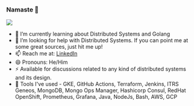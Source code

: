 ### Namaste 🙏

![](https://komarev.com/ghpvc/?username=drigio&style=flat-square)

<!--
**drigio/drigio** is a ✨ _special_ ✨ repository because its `README.md` (this file) appears on your GitHub profile.

Here are some ideas to get you started:

- 🔭 I’m currently working on ...
- 🌱 I’m currently learning ...
- 👯 I’m looking to collaborate on ...
- 🤔 I’m looking for help with ...
- 💬 Ask me about ...
- 📫 How to reach me: ...
- 😄 Pronouns: ...
- ⚡ Fun fact: ...
-->

- 🌱 I’m currently learning about Distributed Systems and Golang
- 🤔 I’m looking for help with Distributed Systems. If you can point me at some great sources, just hit me up!
- 📫 Reach me at: [LinkedIn](https://www.linkedin.com/in/gaurav-kondhare/) 
- 😄 Pronouns: He/Him
- ⚡ Available for discussions related to any kind of distributed systems and its design.
- 🚀 Tools I've used - GKE, GitHub Actions, Terraform, Jenkins, ITRS Geneos, MongoDB, Mongo Ops Manager, Hashicorp Consul, RedHat OpenShift, Prometheus, Grafana, Java, NodeJs, Bash, AWS, GCP

